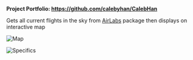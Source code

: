 **Project Portfolio: https://github.com/calebyhan/CalebHan**

Gets all current flights in the sky from [AirLabs](https://github.com/calebyhan/AirLabs) package then displays on interactive map

![Map](https://cdn.discordapp.com/attachments/905301278647783428/1095855543530291240/newplot.png)

![Specifics](https://cdn.discordapp.com/attachments/905301278647783428/1095855924436013227/image.png)